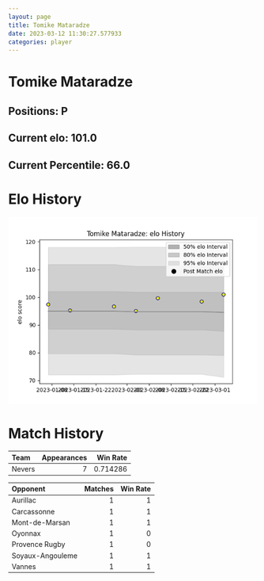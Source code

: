 ```yaml
---  
layout: page  
title: Tomike Mataradze  
date: 2023-03-12 11:30:27.577933  
categories: player  
---
```

# Tomike Mataradze

## Positions: P

## Current elo: 101.0

## Current Percentile: 66.0

# Elo History


![elo history](history_TomikeMataradze.png)
# Match History


| Team   |   Appearances |   Win Rate |
|:-------|--------------:|-----------:|
| Nevers |             7 |   0.714286 |

| Opponent         |   Matches |   Win Rate |
|:-----------------|----------:|-----------:|
| Aurillac         |         1 |          1 |
| Carcassonne      |         1 |          1 |
| Mont-de-Marsan   |         1 |          1 |
| Oyonnax          |         1 |          0 |
| Provence Rugby   |         1 |          0 |
| Soyaux-Angouleme |         1 |          1 |
| Vannes           |         1 |          1 |